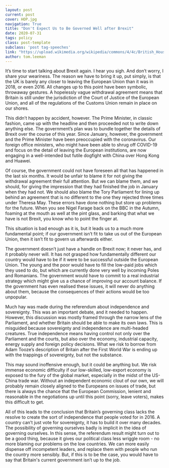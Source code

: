 ```yaml
---
layout: post
current: post
cover: HOP.jpg
navigation: True
title: "Don't Expect Us to Be Governed Well after Brexit"
date: 2020-07-31
tags: policy
class: post-template
subclass: 'post tag-speeches'
link: "https://upload.wikimedia.org/wikipedia/commons/4/4c/British_Houses_of_Parliament.jpg"
author: tom.leeman
---
```

It’s time to start talking about Brexit again. I hear you sigh. And don’t worry, I share your weariness. The reason we have to bring it up, put simply, is that the UK is barely any closer to leaving the European Union than it was in 2018, or even 2016. All changes up to this point have been symbolic, throwaway gestures. A hopelessly vague withdrawal agreement means that Britain is still under the jurisdiction of the Court of Justice of the European Union, and all of the regulations of the Customs Union remain in place on our shores.

This didn’t happen by accident, however. The Prime Minister, in classic fashion, came up with the headline and then proceeded not to write down anything else. The government’s plan was to bundle together the details of Brexit over the course of this year. Since January, however, the government and the Prime Minister have been preoccupied with the coronavirus. Our foreign office ministers, who might have been able to shrug off COVID-19 and focus on the detail of leaving the European institutions, are now engaging in a well-intended but futile dogfight with China over Hong Kong and Huawei.

Of course, the government could not have foreseen all that has happened in the last six months. It would be unfair to blame it for not giving the withdrawal agreement their full attention. But we can blame them, and we should, for giving the impression that they had finished the job in January when they had not. We should also blame the Tory Parliament for lining up behind an agreement that is no different to the one they rejected three times under Theresa May. These errors have done nothing but store up problems for the future. When you see Nigel Farage back on the BBC in the Autumn, foaming at the mouth as well at the pint glass, and barking that what we have is not Brexit, you know who to point the finger at.

This situation is bad enough as it is, but it leads us to a much more fundamental point; if our government isn’t fit to take us out of the European Union, then it isn’t fit to govern us afterwards either.

The government doesn’t just have a handle on Brexit now; it never has, and it probably never will. It has not grasped how fundamentally different our country would have to be if it were to be successful outside the European Union. The young and the poor would have to fill the low-paid jobs which they used to do, but which are currently done very well by incoming Poles and Romanians. The government would have to commit to a real industrial strategy which might give us a chance of improving our account balance. If the government has even realised these issues, it will never do anything about them, because the consequences of their actions would be too unpopular.

Much hay was made during the referendum about independence and sovereignty. This was an important debate, and it needed to happen. However, this discussion was mostly framed through the narrow lens of the Parliament, and whether Britain should be able to make its own laws. This is misguided because sovereignty and independence are multi-headed creatures. True independence means having control not only over the Parliament and the courts, but also over the economy, industrial capacity, energy supply and foreign policy decisions. What we risk to borrow from Adam Tooze’s description of Britain after the First World War is ending up with the trappings of sovereignty, but not the substance.

This may sound inoffensive enough, but it could be anything but. We risk immense economic difficulty if our low-skilled, low-export economy is exposed to the fury of the global market, especially in the midst of the US-China trade war. Without an independent economic clout of our own, we will probably remain closely aligned to the Europeans on issues of trade, but there is always the chance that the European Commission, lenient and reasonable in the negotiations up until this point (sorry, leave voters), makes this difficult to get.

All of this leads to the conclusion that Britain’s governing class lacks the resolve to create the sort of independence that people voted for in 2016. A country can’t just vote for sovereignty, it has to build it over many decades. The possibility of governing ourselves badly is implicit in the idea of governing ourselves. In this sense, the referendum result might turn out to be a good thing, because it gives our political class less wriggle room - no more blaming our problems on the low countries. We can more easily dispense off incompetent leaders, and replace them with people who run the country more sensibly. But, if this is to be the case, you would have to say that Britain's current government isn’t up to the job.
